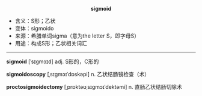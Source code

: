 
**<center>sigmoid</center>**

- <span class="definition">含义：S形；乙状</span>
- <span class="definition">变体：sigmoido</span>
- <span class="definition">来源：希腊单词sigma（意为the letter S，即字母S）</span>
- <span class="definition">用途：构成S形；乙状相关词汇</span>

---

<span class="vocabulary">**sigmoid**</span> [ˈsɪɡmɔɪd] adj. S形的，C形的 

<span class="vocabulary">**sigmoidoscopy**</span> [ˌsɪɡmɔɪˈdɒskəpi] n. 乙状结肠镜检查（术）

<span class="vocabulary">**proctosigmoidectomy**</span> [ˌprɒktəʊˌsɪgmɔɪˈdektəmi] n. 直肠乙状结肠切除术


